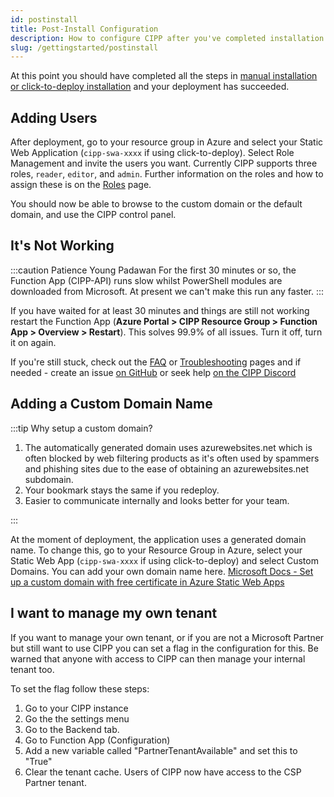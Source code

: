 ```yaml
---
id: postinstall
title: Post-Install Configuration
description: How to configure CIPP after you've completed installation.
slug: /gettingstarted/postinstall
---
```


At this point you should have completed all the steps in [manual installation or click-to-deploy installation](../installation/) and your deployment has succeeded.

## Adding Users

After deployment, go to your resource group in Azure and select your Static Web Application (`cipp-swa-xxxx` if using click-to-deploy). Select Role Management and invite the users you want. Currently CIPP supports three roles, `reader`, `editor`, and `admin`. Further information on the roles and how to assign these is on the [Roles](../roles/) page.

You should now be able to browse to the custom domain or the default domain, and use the CIPP control panel.

## It's Not Working

:::caution Patience Young Padawan
For the first 30 minutes or so, the Function App (CIPP-API) runs slow whilst PowerShell modules are downloaded from Microsoft. At present we can't make this run any faster.
:::

If you have waited for at least 30 minutes and things are still not working restart the Function App (**Azure Portal > CIPP Resource Group > Function App > Overview > Restart**). This solves 99.9% of all issues. Turn it off, turn it on again.

If you're still stuck, check out the [FAQ](/docs/general/faq/) or [Troubleshooting](/troubleshooting) pages and if needed - create an issue [on GitHub](https://github.com/KelvinTegelaar/CIPP/issues) or seek help [on the CIPP Discord](https://discord.gg/cyberdrain)

## Adding a Custom Domain Name

:::tip Why setup a custom domain?

1. The automatically generated domain uses azurewebsites.net which is often blocked by web filtering products as it's often used by spammers and phishing sites due to the ease of obtaining an azurewebsites.net subdomain.
1. Your bookmark stays the same if you redeploy.
1. Easier to communicate internally and looks better for your team.

:::

At the moment of deployment, the application uses a generated domain name. To change this, go to your Resource Group in Azure, select your Static Web App (`cipp-swa-xxxx` if using click-to-deploy) and select Custom Domains. You can add your own domain name here. [Microsoft Docs - Set up a custom domain with free certificate in Azure Static Web Apps](https://docs.microsoft.com/en-us/azure/static-web-apps/custom-domain?tabs=azure-dns)

## I want to manage my own tenant

If you want to manage your own tenant, or if you are not a Microsoft Partner but still want to use CIPP you can set a flag in the configuration for this. Be warned that anyone with access to CIPP can then manage your internal tenant too. 

To set the flag follow these steps:

1. Go to your CIPP instance
2. Go the the settings menu
3. Go to the Backend tab.
4. Go to Function App (Configuration)
5. Add a new variable called "PartnerTenantAvailable" and set this to "True"
6. Clear the tenant cache. Users of CIPP now have access to the CSP Partner tenant.
